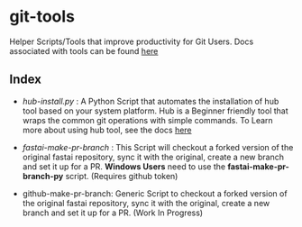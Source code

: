 # git-tools

Helper Scripts/Tools that improve productivity for Git Users.
Docs associated with tools can be found [here](https://docs.fast.ai/dev/git.html)

## Index

- *hub-install.py* : A Python Script that automates the installation of hub tool based on your system platform. Hub is a Beginner friendly tool that wraps the 
common git operations with simple commands. To Learn more about using hub tool, see the docs [here](https://hub.github.com/hub.1.html)

- *fastai-make-pr-branch* : This Script will checkout a forked version of the original fastai repository, sync it with the original, create a new branch and set it up for a PR. **Windows Users**  need to use the  **fastai-make-pr-branch-py** script. (Requires github token)
  
- github-make-pr-branch: Generic Script to checkout a forked version of the original fastai repository, sync it with the original, create a new branch and set it up for a PR. (Work In Progress)


